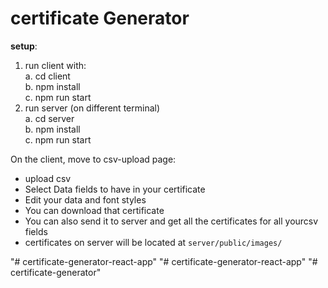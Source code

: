 # certificate Generator 

**setup**:
  1. run client with:<br />
      a. cd client<br />
      b. npm install<br />
      c. npm run start<br />
  2. run server (on different terminal) <br />
      a. cd server<br />
      b. npm install<br />
      c. npm run start<br />

On the client, move to csv-upload page:
- upload csv
- Select Data fields to have in your certificate
- Edit your data and font styles
- You can download that certificate
- You can also send it to server and get all the certificates for all yourcsv fields
- certificates on server will be located at `server/public/images/`

"# certificate-generator-react-app" 
"# certificate-generator-react-app" 
"# certificate-generator" 

